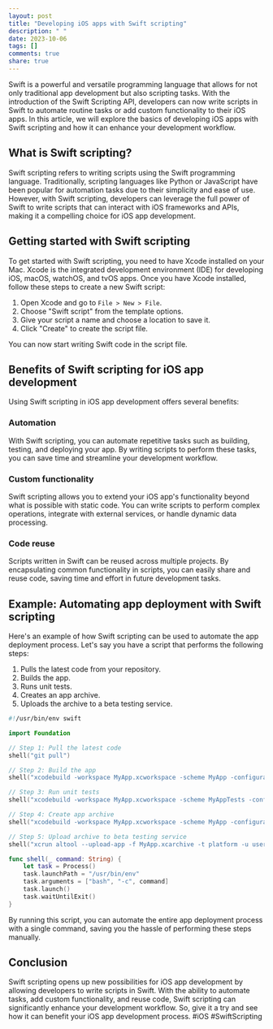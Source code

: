 ```yaml
---
layout: post
title: "Developing iOS apps with Swift scripting"
description: " "
date: 2023-10-06
tags: []
comments: true
share: true
---
```


Swift is a powerful and versatile programming language that allows for not only traditional app development but also scripting tasks. With the introduction of the Swift Scripting API, developers can now write scripts in Swift to automate routine tasks or add custom functionality to their iOS apps. In this article, we will explore the basics of developing iOS apps with Swift scripting and how it can enhance your development workflow.

## What is Swift scripting?

Swift scripting refers to writing scripts using the Swift programming language. Traditionally, scripting languages like Python or JavaScript have been popular for automation tasks due to their simplicity and ease of use. However, with Swift scripting, developers can leverage the full power of Swift to write scripts that can interact with iOS frameworks and APIs, making it a compelling choice for iOS app development.

## Getting started with Swift scripting

To get started with Swift scripting, you need to have Xcode installed on your Mac. Xcode is the integrated development environment (IDE) for developing iOS, macOS, watchOS, and tvOS apps. Once you have Xcode installed, follow these steps to create a new Swift script:

1. Open Xcode and go to `File > New > File`.
2. Choose "Swift script" from the template options.
3. Give your script a name and choose a location to save it.
4. Click "Create" to create the script file.

You can now start writing Swift code in the script file. 

## Benefits of Swift scripting for iOS app development

Using Swift scripting in iOS app development offers several benefits:

### Automation
With Swift scripting, you can automate repetitive tasks such as building, testing, and deploying your app. By writing scripts to perform these tasks, you can save time and streamline your development workflow.

### Custom functionality
Swift scripting allows you to extend your iOS app's functionality beyond what is possible with static code. You can write scripts to perform complex operations, integrate with external services, or handle dynamic data processing.

### Code reuse
Scripts written in Swift can be reused across multiple projects. By encapsulating common functionality in scripts, you can easily share and reuse code, saving time and effort in future development tasks.

## Example: Automating app deployment with Swift scripting

Here's an example of how Swift scripting can be used to automate the app deployment process. Let's say you have a script that performs the following steps:

1. Pulls the latest code from your repository.
2. Builds the app.
3. Runs unit tests.
4. Creates an app archive.
5. Uploads the archive to a beta testing service.

```swift
#!/usr/bin/env swift

import Foundation

// Step 1: Pull the latest code
shell("git pull")

// Step 2: Build the app
shell("xcodebuild -workspace MyApp.xcworkspace -scheme MyApp -configuration Release")

// Step 3: Run unit tests
shell("xcodebuild -workspace MyApp.xcworkspace -scheme MyAppTests -configuration Debug -sdk iphonesimulator test")

// Step 4: Create app archive
shell("xcodebuild -workspace MyApp.xcworkspace -scheme MyApp -configuration Release clean archive -archivePath MyApp.xcarchive")

// Step 5: Upload archive to beta testing service
shell("xcrun altool --upload-app -f MyApp.xcarchive -t platform -u username -p password")

func shell(_ command: String) {
    let task = Process()
    task.launchPath = "/usr/bin/env"
    task.arguments = ["bash", "-c", command]
    task.launch()
    task.waitUntilExit()
}
```

By running this script, you can automate the entire app deployment process with a single command, saving you the hassle of performing these steps manually.

## Conclusion

Swift scripting opens up new possibilities for iOS app development by allowing developers to write scripts in Swift. With the ability to automate tasks, add custom functionality, and reuse code, Swift scripting can significantly enhance your development workflow. So, give it a try and see how it can benefit your iOS app development process. #iOS #SwiftScripting